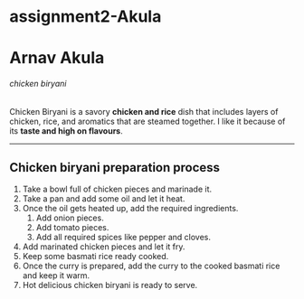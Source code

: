# assignment2-Akula

# Arnav Akula
###### chicken biryani
Chicken Biryani is a savory **chicken and rice** dish that includes layers of chicken, rice, and aromatics that are steamed together. I like it because of its **taste and high on flavours**.

----

## Chicken biryani preparation process
1. Take a bowl full of chicken pieces and marinade it.
2. Take a pan and add some oil and let it heat.
3. Once the oil gets heated up, add the required ingredients.
    1. Add onion pieces.
    1. Add tomato pieces.
    1. Add all required spices like pepper and cloves.
4. Add marinated chicken pieces and let it fry.
5. Keep some basmati rice ready cooked.
6. Once the curry is prepared, add the curry to the cooked basmati rice and keep it warm.
7. Hot delicious chicken biryani is ready to serve.
